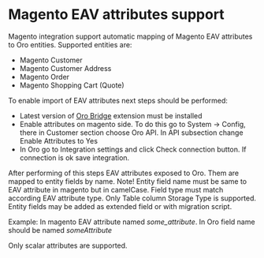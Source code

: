 Magento EAV attributes support
==============================

Magento integration support automatic mapping of Magento EAV attributes to Oro entities.
Supported entities are:
 
 - Magento Customer
 - Magento Customer Address
 - Magento Order
 - Magento Shopping Cart (Quote)
 
To enable import of EAV attributes next steps should be performed:

 - Latest version of [Oro Bridge](http://www.magentocommerce.com/magento-connect/orocrm-bridge.html) 
    extension must be installed
 - Enable attributes on magento side. To do this go to System -> Config, there in Customer section 
    choose Oro API. In API subsection change Enable Attributes to Yes
 - In Oro go to Integration settings and click Check connection button. If connection is ok save integration.
 
After performing of this steps EAV attributes exposed to Oro. Them are mapped to entity fields by name.
Note! Entity field name must be same to EAV attribute in magento but in camelCase. Field type must match according EAV attribute type.
Only Table column Storage Type is supported.
Entity fields may be added as extended field or with migration script.

Example:
In magento EAV attribute named *some_attribute*.
In Oro field name should be named *someAttribute*

Only scalar attributes are supported.
